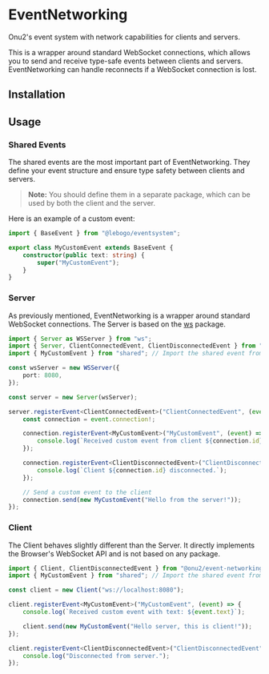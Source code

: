 # EventNetworking

Onu2's event system with network capabilities for clients and servers.

This is a wrapper around standard WebSocket connections, which allows you to send and receive type-safe events between clients and servers.
EventNetworking can handle reconnects if a WebSocket connection is lost.

## Installation

## Usage

### Shared Events

The shared events are the most important part of EventNetworking. They define your event structure and ensure type safety between clients and servers.

> **Note:** You should define them in a separate package, which can be used by both the client and the server.

Here is an example of a custom event:

```ts
import { BaseEvent } from "@lebogo/eventsystem";

export class MyCustomEvent extends BaseEvent {
    constructor(public text: string) {
        super("MyCustomEvent");
    }
}
```

### Server

As previously mentioned, EventNetworking is a wrapper around standard WebSocket connections.
The Server is based on the [ws](https://www.npmjs.com/package/ws) package.

```ts
import { Server as WSServer } from "ws";
import { Server, ClientConnectedEvent, ClientDisconnectedEvent } from "@onu2/event-networking";
import { MyCustomEvent } from "shared"; // Import the shared event from the shared package

const wsServer = new WSServer({
    port: 8080,
});

const server = new Server(wsServer);

server.registerEvent<ClientConnectedEvent>("ClientConnectedEvent", (event) => {
    const connection = event.connection!;

    connection.registerEvent<MyCustomEvent>("MyCustomEvent", (event) => {
        console.log(`Received custom event from client ${connection.id}: ${event.text}`);
    });

    connection.registerEvent<ClientDisconnectedEvent>("ClientDisconnectedEvent", () => {
        console.log(`Client ${connection.id} disconnected.`);
    });

    // Send a custom event to the client
    connection.send(new MyCustomEvent("Hello from the server!"));
});
```

### Client

The Client behaves slightly different than the Server.
It directly implements the Browser's WebSocket API and is not based on any package.

```ts
import { Client, ClientDisconnectedEvent } from "@onu2/event-networking";
import { MyCustomEvent } from "shared"; // Import the shared event from the shared package

const client = new Client("ws://localhost:8080");

client.registerEvent<MyCustomEvent>("MyCustomEvent", (event) => {
    console.log(`Received custom event with text: ${event.text}`);

    client.send(new MyCustomEvent("Hello server, this is client!"));
});

client.registerEvent<ClientDisconnectedEvent>("ClientDisconnectedEvent", () => {
    console.log("Disconnected from server.");
});
```

